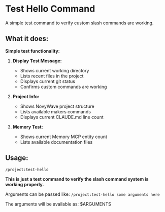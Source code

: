 # Test Hello Command

A simple test command to verify custom slash commands are working.

## What it does:

**Simple test functionality:**

1. **Display Test Message:**
   - Shows current working directory
   - Lists recent files in the project
   - Displays current git status
   - Confirms custom commands are working

2. **Project Info:**
   - Shows NovyWave project structure
   - Lists available makers commands
   - Displays current CLAUDE.md line count

3. **Memory Test:**
   - Shows current Memory MCP entity count
   - Lists available documentation files

## Usage:

```
/project:test-hello
```

**This is just a test command to verify the slash command system is working properly.**

Arguments can be passed like: `/project:test-hello some arguments here`

The arguments will be available as: $ARGUMENTS
